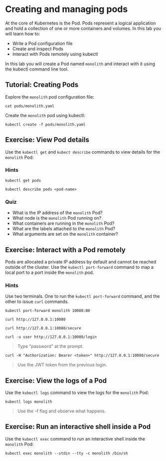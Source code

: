 # Creating and managing pods

At the core of Kubernetes is the Pod. Pods represent a logical application and hold a collection of one or more containers and volumes. In this lab you will learn how to:

* Write a Pod configuration file
* Create and inspect Pods 
* Interact with Pods remotely using kubectl

In this lab you will create a Pod named `monolith` and interact with it using the kubectl command line tool.

## Tutorial: Creating Pods

Explore the `monolith` pod configuration file:

```
cat pods/monolith.yaml
```

Create the `monolith` pod using kubectl:

```
kubectl create -f pods/monolith.yaml
```

## Exercise: View Pod details

Use the `kubectl get` and `kubect describe` commands to view details for the `monolith` Pod:

### Hints

```
kubectl get pods
```

```
kubectl describe pods <pod-name>
```

### Quiz

* What is the IP address of the `monolith` Pod?
* What node is the `monolith` Pod running on?
* What containers are running in the `monolith` Pod?
* What are the labels attached to the `monolith` Pod?
* What arguments are set on the `monolith` container?

## Exercise: Interact with a Pod remotely

Pods are allocated a private IP address by default and cannot be reached outside of the cluster. Use the `kubectl port-forward` command to map a local port to a port inside the `monolith` pod. 

### Hints

Use two terminals. One to run the `kubectl port-forward` command, and the other to issue `curl` commands.

```
kubectl port-forward monolith 10080:80
```

```
curl http://127.0.0.1:10080
```

```
curl http://127.0.0.1:10080/secure
```

```
curl -u user http://127.0.0.1:10080/login
```

> Type "password" at the prompt.

```
curl -H "Authorization: Bearer <token>" http://127.0.0.1:10080/secure
```

> Use the JWT token from the previous login.

## Exercise: View the logs of a Pod

Use the `kubectl logs` command to view the logs for the `monolith` Pod:

```
kubectl logs monolith
```

> Use the -f flag and observe what happens.

## Exercise: Run an interactive shell inside a Pod

Use the `kubectl exec` command to run an interactive shell inside the `monolith` Pod:

```
kubectl exec monolith --stdin --tty -c monolith /bin/sh
```
